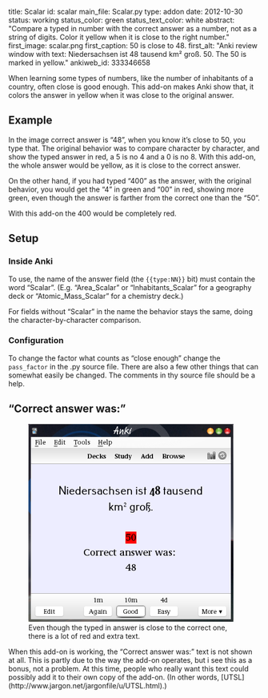 title: Scalar
id: scalar
main_file: Scalar.py
type: addon
date: 2012-10-30
status: working
status_color: green
status_text_color: white
abstract: "Compare a typed in number with the correct answer as a
number, not as a string of digits. Color it yellow when it is close to
the right number."
first_image: scalar.png
first_caption: 50 is close to 48.
first_alt: "Anki review window with text: Niedersachsen ist 48 tausend
km² groß. 50. The 50 is marked in yellow."
ankiweb_id: 333346658

When learning some types of numbers, like the number of inhabitants of
a country, often close is good enough. This add-on makes Anki show
that, it colors the answer in yellow when it was close to the
original answer.

## Example
In the image correct answer is “48”, when you know it’s close to 50,
you type that. The original behavior was to compare character by character,
and show the typed answer in red, a 5 is no 4 and a 0 is no 8. With this add-on, the whole answer
would be yellow, as it is  close to the correct answer.

On the
other hand, if you had typed  “400” as the answer, with the original
behavior, you would get the “4” in green and “00” in red, showing more
green, even though the answer is farther from the correct one than the
“50”.

With this add-on the 400 would be completely red.

## Setup

### Inside Anki
To use, the name of the answer field (the `{{type:NN}}` bit) must
contain the word “Scalar”. (E.g. “Area_Scalar” or “Inhabitants_Scalar”
for a geography deck or “Atomic_Mass_Scalar” for a chemistry deck.)

For fields without
“Scalar” in the name the behavior stays the same, doing the
character-by-character comparison.

### Configuration
 To change the factor what counts as “close enough” change the
`pass_factor` in the .py source file. There are also a few other
things that can somewhat easily be changed. The comments in thy source
file should be a help.

## “Correct answer was:”

<figure>
<img src="images/compare_by_char.png" alt="Anki review window with
text: Niedersachsen ist 48 tausend km² groß. 50. Correct answer was:
48. The 50 is marked in red.">
<figcaption>Even though the typed in answer is close to the correct
one, there is a lot of red and extra text.</figcaption></figure>
When this add-on is working, the “Correct answer
was:” text is not shown at all. This is partly due to the way the
add-on operates, but i see this as a bonus, not a problem. At this
time, people who really want this text could possibly add it to their
own copy of the add-on. (In other words,
[UTSL](http://www.jargon.net/jargonfile/u/UTSL.html).)
